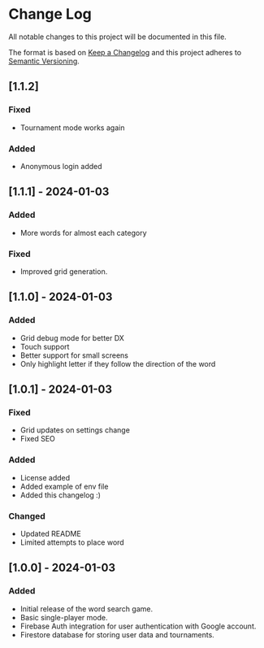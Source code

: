 
# Change Log
All notable changes to this project will be documented in this file.

The format is based on [Keep a Changelog](http://keepachangelog.com/)
and this project adheres to [Semantic Versioning](http://semver.org/).

## [1.1.2]

### Fixed
- Tournament mode works again

### Added
- Anonymous login added

## [1.1.1] - 2024-01-03

### Added
- More words for almost each category

### Fixed
- Improved grid generation.

## [1.1.0] - 2024-01-03

### Added
- Grid debug mode for better DX
- Touch support
- Better support for small screens
- Only highlight letter if they follow the direction of the word

## [1.0.1] - 2024-01-03

### Fixed

- Grid updates on settings change
- Fixed SEO

### Added

- License added
- Added example of env file
- Added this changelog :)

### Changed

- Updated README
- Limited attempts to place word

## [1.0.0] - 2024-01-03

### Added
- Initial release of the word search game.
- Basic single-player mode.
- Firebase Auth integration for user authentication with Google account.
- Firestore database for storing user data and tournaments.
